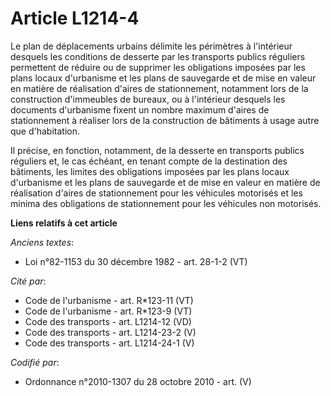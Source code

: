 # Article L1214-4

Le plan de déplacements urbains délimite les périmètres à l'intérieur desquels les conditions de desserte par les transports
publics réguliers permettent de réduire ou de supprimer les obligations imposées par les plans locaux d'urbanisme et les
plans de sauvegarde et de mise en valeur en matière de réalisation d'aires de stationnement, notamment lors de la
construction d'immeubles de bureaux, ou à l'intérieur desquels les documents d'urbanisme fixent un nombre maximum d'aires de
stationnement à réaliser lors de la construction de bâtiments à usage autre que d'habitation.

Il précise, en fonction, notamment, de la desserte en transports publics réguliers et, le cas échéant, en tenant compte de la
destination des bâtiments, les limites des obligations imposées par les plans locaux d'urbanisme et les plans de sauvegarde
et de mise en valeur en matière de réalisation d'aires de stationnement pour les véhicules motorisés et les minima des
obligations de stationnement pour les véhicules non motorisés.

**Liens relatifs à cet article**

_Anciens textes_:

  - Loi n°82-1153 du 30 décembre 1982 - art. 28-1-2 (VT)

_Cité par_:

  - Code de l'urbanisme - art. R*123-11 (VT)
  - Code de l'urbanisme - art. R*123-9 (VT)
  - Code des transports - art. L1214-12 (VD)
  - Code des transports - art. L1214-23-2  (V)
  - Code des transports - art. L1214-24-1 (V)

_Codifié par_:

  - Ordonnance n°2010-1307 du 28 octobre 2010 - art. (V)
